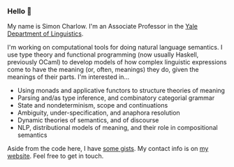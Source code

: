 ### Hello 👋

My name is Simon Charlow. I'm an Associate Professor in the [Yale
Department of Linguistics](https://ling.yale.edu).

I'm working on computational tools for doing natural language semantics. I use
type theory and functional programming (now usually Haskell, previously OCaml)
to develop models of how complex linguistic expressions come to have the
meaning (or, often, meanings) they do, given the meanings of their parts.
I'm interested in...

- Using monads and applicative functors to structure theories of meaning
- Parsing and/as type inference, and combinatory categorial grammar
- State and nondeterminism, scope and continuations
- Ambiguity, under-specification, and anaphora resolution
- Dynamic theories of semantics, and of discourse
- NLP, distributional models of meaning, and their role in compositional
  semantics

Aside from the code here, I have [some gists](https://gist.github.com/schar).
My contact info is on [my website](https://simoncharlow.com). Feel free to get
in touch.
